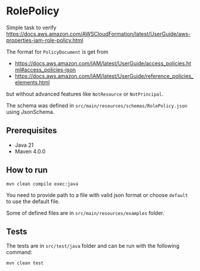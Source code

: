 # RolePolicy

Simple task to verify https://docs.aws.amazon.com/AWSCloudFormation/latest/UserGuide/aws-properties-iam-role-policy.html

The format for `PolicyDocument` is get from

- https://docs.aws.amazon.com/IAM/latest/UserGuide/access_policies.html#access_policies-json
- https://docs.aws.amazon.com/IAM/latest/UserGuide/reference_policies_elements.html

but without advanced features like `NotResource` or `NotPrincipal`.

The schema was defined in `src/main/resources/schemas/RolePolicy.json` using JsonSchema.

## Prerequisites

- Java 21
- Maven 4.0.0

## How to run

```mvn clean compile exec:java```

You need to provide path to a file with valid json format or choose `default` to use the default file.

Some of defined files are in `src/main/resources/examples` folder.

## Tests
The tests are in `src/test/java` folder and can be run with the following command:

```mvn clean test```